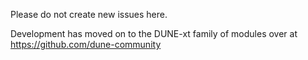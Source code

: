 Please do not create new issues here. 

Development has moved on to the DUNE-xt family of modules over at https://github.com/dune-community

